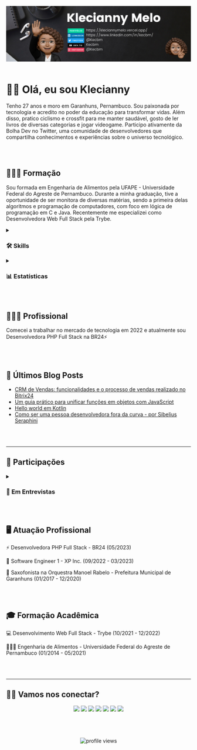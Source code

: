 <img title="Apresentação" alt="Apresentação" src="./assets/Capa.png" />

<br>
<br>

# 👋🏽 Olá, eu sou Klecianny 

Tenho 27 anos e moro em Garanhuns, Pernambuco. Sou paixonada por tecnologia e acredito no poder da educação para transformar vidas. Além disso, pratico ciclismo e crossfit para me manter saudável, gosto de ler livros de diversas categorias e jogar videogame. Participo ativamente da Bolha Dev no Twitter, uma comunidade de desenvolvedores que compartilha conhecimentos e experiências sobre o universo tecnológico.

<br>
<br>

## 👩🏽‍🎓 Formação

Sou formada em Engenharia de Alimentos pela UFAPE - Universidade Federal do Agreste de Pernambuco. Durante a minha graduação, tive a oportunidade de ser monitora de diversas matérias, sendo a primeira delas algoritmos e programação de computadores, com foco em lógica de programação em C e Java. Recentemente me especializei como Desenvolvedora Web Full Stack pela Trybe.

<details>
  <summary><h3>🛠 Skills</h3></summary>
<p>
<div>
<h4>Linguagens</h4>
<img title="C" alt="C" height="40" width="40" src="https://raw.githubusercontent.com/jmnote/z-icons/master/svg/c.svg" />
<img title="Java" alt="Java" height="40" width="40" src="https://cdn.jsdelivr.net/gh/devicons/devicon/icons/java/java-original.svg" />
<img title="HTML" alt="HTML" height="40" width="40" src="https://raw.githubusercontent.com/devicons/devicon/master/icons/html5/html5-original.svg" />
<img title="CSS" alt="CSS" height="40" width="40" src="https://raw.githubusercontent.com/devicons/devicon/master/icons/css3/css3-original.svg" />
<img title="JavaScript" alt="JavaScript" height="40" width="40" src="https://raw.githubusercontent.com/devicons/devicon/master/icons/javascript/javascript-plain.svg" />
<img title="TypeScript" alt="TypeScript" height="40" width="40" src="https://raw.githubusercontent.com/devicons/devicon/master/icons/typescript/typescript-original.svg" />
<img title="Python" alt="Python" height="40" width="40" src="https://cdn.jsdelivr.net/gh/devicons/devicon/icons/python/python-original.svg" />
<img title="C Sharp" alt="C Sharp" width="40" height="40" src="https://raw.githubusercontent.com/devicons/devicon/master/icons/csharp/csharp-original.svg" />
<img title="PHP" alt="PHP" height="40" width="40" src="https://cdn.jsdelivr.net/gh/devicons/devicon/icons/php/php-original.svg" />
  
<br>

<h4>Ferramentas de Utilidade</h4>
<img title="Linux" alt="Linux" width="40" height="40" src="https://raw.githubusercontent.com/devicons/devicon/master/icons/linux/linux-original.svg" />
<img title="Debian" alt="Debian" width="40" height="40" src="https://cdn.jsdelivr.net/gh/devicons/devicon/icons/debian/debian-original.svg" />
<img title="Terminal" alt="Terminal" height="40" width="40" src="https://cdn.svgporn.com/logos/terminal.svg" />
<img title="Git" alt="Git" height="40" width="40" src="https://cdn.jsdelivr.net/gh/devicons/devicon/icons/git/git-original.svg" />
<img title="GitHub" alt="GitHub" height="40" width="40" src="https://cdn.jsdelivr.net/gh/devicons/devicon/icons/github/github-original.svg" />
<img title="NPM" alt="NPM" height="40" width="40" src="https://cdn.jsdelivr.net/gh/devicons/devicon/icons/npm/npm-original-wordmark.svg" />
<img title="Eslint" alt="Eslint" height="40" width="40" src="https://cdn.jsdelivr.net/gh/devicons/devicon/icons/eslint/eslint-original.svg" />
<img title="Vscode" alt="Vscode" height="40" width="40" src="https://cdn.jsdelivr.net/gh/devicons/devicon/icons/vscode/vscode-original.svg" />
<img title="Vercel" alt="Vercel" height="40" width="40" src="https://www.svgrepo.com/show/327408/logo-vercel.svg" />
<img title="Heroku" alt="Heroku" height="40" width="40" src="https://cdn.jsdelivr.net/gh/devicons/devicon/icons/heroku/heroku-plain.svg" />
<img title="Trello" alt="Trello" height="40" width="40" src="https://cdn.jsdelivr.net/gh/devicons/devicon/icons/trello/trello-plain.svg" />
<img title="Jest" alt="Jest" height="40" width="40" src="https://raw.githubusercontent.com/devicons/devicon/master/icons/jest/jest-plain.svg" />
<img title="Docker" alt="Docker" height="40" width="40" src="https://raw.githubusercontent.com/devicons/devicon/master/icons/docker/docker-original.svg" />
<img title="Pytest" alt="Pytest" height="40" width="40" src="https://cdn.jsdelivr.net/gh/devicons/devicon/icons/pytest/pytest-original.svg" />
<br>

<h4>Ferramentas Front-end</h4>
<img title="React" alt="React" height="40" width="40" src="https://raw.githubusercontent.com/devicons/devicon/master/icons/react/react-original.svg" />
<img title="Redux" alt="Redux" height="40" width="40" src="https://raw.githubusercontent.com/devicons/devicon/master/icons/redux/redux-original.svg" />
<img title="React Testing Library" alt="React Testing Library" width="40" height="40" src="https://testing-library.com/img/logo-large.png" />
<img title="Bootstrap" alt="Bootstrap" width="40" height="40" src="https://cdn.jsdelivr.net/gh/devicons/devicon/icons/bootstrap/bootstrap-original.svg" />        
<br>
  
<h4>Ferramentas Back-end</h4>
<img title="Node.JS" alt="Node.JS" height="40" width="40" src="https://cdn.jsdelivr.net/gh/devicons/devicon/icons/nodejs/nodejs-original.svg" />
<img title="Laravel" alt="Laravel" height="40" width="40" src="https://cdn.jsdelivr.net/gh/devicons/devicon/icons/laravel/laravel-plain.svg" />
<img title="Nest.JS" alt="Nest.JS" height="40" width="40" src="https://cdn.jsdelivr.net/gh/devicons/devicon/icons/nestjs/nestjs-plain.svg" />              
<img title="MySQL" alt="MySQL" height="40" width="40" src="https://cdn.jsdelivr.net/gh/devicons/devicon/icons/mysql/mysql-original.svg" />
<img title="MongoDB" alt="MongoDB" height="40" width="40" src="https://cdn.jsdelivr.net/gh/devicons/devicon/icons/mongodb/mongodb-original.svg" />
<img title="Express" alt="Express" height="40" width="40" src="https://cdn.jsdelivr.net/gh/devicons/devicon/icons/express/express-original.svg" />
<img title="Sequelize" alt="Sequelize" height="40" width="40" src="https://cdn.jsdelivr.net/gh/devicons/devicon/icons/sequelize/sequelize-original.svg" />
<img title="Mocha" alt="Mocha" height="40" width="40" src="https://cdn.jsdelivr.net/gh/devicons/devicon/icons/mocha/mocha-plain.svg" />
  
</div>
</p>
</details>

<details>
<summary><h3>📊 Estatísticas</h3></summary>
<p>
<div align="center">
<img src="https://github-profile-summary-cards.vercel.app/api/cards/profile-details?username=Kecbm&theme=radical" />
<img src="https://github-readme-stats.vercel.app/api/top-langs?locale=pt-br&hide_title=false&layout=compact&card_width=320&langs_count=6&theme=radical&hide_border=true&username=kecbm" height="150" alt="languages graph"  />

</div>
</p>
</details>

<br>
<br>

## 👩🏽‍💻 Profissional

Comecei a trabalhar no mercado de tecnologia em 2022 e atualmente sou Desenvolvedora PHP Full Stack na BR24⚡

<br>
<br>

## 📖 Últimos Blog Posts

<ul>
<li><a href="https://br24.io/blog/controlar-meu-processo-de-vendas-com-bitrix24-crm/" target="_blank">CRM de Vendas: funcionalidades e o processo de vendas realizado no Bitrix24</a></li>
<li><a href="https://dev.to/kecbm/um-guia-pratico-para-unificar-funcoes-em-objetos-com-javascript-24g0" target="_blank">Um guia prático para unificar funções em objetos com JavaScript</a></li>
<li><a href="https://dev.to/kecbm/hello-world-em-kotlin-6de" target="_blank">Hello world em Kotlin</a></li>
<li><a href="https://dev.to/kecbm/como-ser-um-dev-fora-da-curva-por-sseraphini-4og2" target="_blank">Como ser uma pessoa desenvolvedora fora da curva - por Sibelius Seraphini</a></li>
</ul>

<br>
<br>

----

## 🤠 Participações

<details>
<summary><h3>🎥 Em Entrevistas</h3></summary>

😎 <a href="https://g1.globo.com/tecnologia/noticia/2023/05/10/ja-incentivo-meus-filhos-comeco-pode-ser-frustrante-profissionais-contam-como-e-trabalhar-com-programacao.ghtml" target="_blank">Profissionais contam como é trabalhar com programação - Globo</a>
  
🤖 <a href="https://www.youtube.com/watch?v=Tonfpy4eQFY&list=PLw0GGb7tHTHv3gdy39NrOrLh7TrnqjUrL" target="_blank">Série Muito além do código - XP Inc.</a>
  
</details>

<br>
<br>

## 🖥 Atuação Profissional

⚡ Desenvolvedora PHP Full Stack - BR24 (05/2023)

🏦 Software Engineer 1 - XP Inc. (09/2022 - 03/2023)

🎷 Saxofonista na Orquestra Manoel Rabelo - Prefeitura Municipal de Garanhuns (01/2017 - 12/2020)

<br>
<br>

## 🎓 Formação Acadêmica

💻 Desenvolvimento Web Full Stack - Trybe (10/2021 - 12/2022)

👩🏽‍🔬 Engenharia de Alimentos - Universidade Federal do Agreste de Pernambuco (01/2014 - 05/2021)

<br>
<br>

----

## 🤝🏾 Vamos nos conectar?

<div align="center" style="display: inline_block">
<a href="https://kleciannymelo.vercel.app/" target="_blank"><img src="https://img.shields.io/badge/-Portfólio-06D6A0?style=for-the-badge" target="_blank"></a>
<a href="https://www.linkedin.com/in/kecbm/" target="_blank"><img src="https://img.shields.io/badge/-LinkedIn-%230077B5?style=for-the-badge&logo=linkedin&logoColor=white" target="_blank"></a> 
<a href="https://twitter.com/Kecbm" target="_blank"><img src="https://img.shields.io/badge/Twitter-1DA1F2?style=for-the-badge&logo=twitter&logoColor=white" target="_blank"></a>
<a href="https://dev.to/kecbm" target="_blank"><img src="https://img.shields.io/static/v1?message=dev.to&logo=dev.to&label=&color=0A0A0A&logoColor=white&labelColor=&style=for-the-badge" /></a>
<a href="https://www.instagram.com/kecbm/" target="_blank"><img src="https://img.shields.io/badge/-Instagram-%23E4405F?style=for-the-badge&logo=instagram&logoColor=white" target="_blank"></a>
<a href="mailto:kleciannymelo@gmail.com"><img src="https://img.shields.io/badge/Gmail-C00021?style=for-the-badge&logo=gmail&logoColor=white" target="_blank"></a>
<a href="https://www.strava.com/athletes/kecbm"><img src="https://img.shields.io/badge/Strava-FC4C02?style=for-the-badge&logo=strava&logoColor=white" target="_blank" /></a>
</div>

<br>
<br>
<br>
<br>

<div align="center">
  <img src="https://komarev.com/ghpvc/?username=Kecbm" alt="profile views" />
</div>
